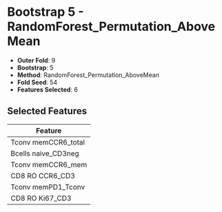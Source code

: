 # Bootstrap 5 - RandomForest_Permutation_AboveMean

- **Outer Fold**: 9
- **Bootstrap**: 5
- **Method**: RandomForest_Permutation_AboveMean
- **Fold Seed**: 54
- **Features Selected**: 6

## Selected Features

| Feature |
|---------|
| Tconv memCCR6_total |
| Bcells naive_CD3neg |
| Tconv memCCR6_mem |
| CD8 RO CCR6_CD3 |
| Tconv memPD1_Tconv |
| CD8  RO Ki67_CD3 |
